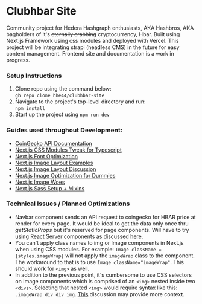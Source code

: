 # Clubhbar Site
Community project for Hedera Hashgraph enthusiasts, AKA Hashbros, AKA bagholders of it's ~~eternally crabbing~~ cryptocurrency, Hbar. Built using Next.js Framework using css modules and deployed with Vercel. This project will be integrating strapi (headless CMS) in the future for easy content management. Frontend site and documentation is a work in progress.

### Setup Instructions
1. Clone repo using the command below:<br>`gh repo clone hhe44/clubhbar-site`
2. Navigate to the project's top-level directory and run:<br>`npm install` 
3. Start up the project using `npm run dev`

### Guides used throughout Development:
* [CoinGecko API Documentation](https://www.coingecko.com/api/documentations/v3#/coins/get_coins_list)
* [Next.js CSS Modules Tweak for Typescript](https://github.com/vercel/next.js/issues/9690)
* [Next.js Font Optimization](https://nextjs.org/docs/basic-features/font-optimization)
* [Next.js Image Layout Examples](https://github.com/vercel/next.js/tree/canary/examples/image-component/pages)
* [Next.js Image Layout Discussion](https://github.com/vercel/next.js/discussions/18739)
* [Next.js Image Optimization for Dummies](https://www.youtube.com/watch?v=R4sdWUI3-mY)
* [Next.js Image Woes](https://github.com/vercel/next.js/discussions/18312)
* [Next.js Sass Setup + Mixins](https://www.freecodecamp.org/news/how-to-use-sass-with-css-modules-in-next-js/)

### Technical Issues / Planned Optimizations
* Navbar component sends an API request to coingecko for HBAR price at render for every page. It would be ideal to get the data only once thru *getStaticProps* but it's reserved for page components. Will have to try using React Server components as discussed [here](https://github.com/vercel/next.js/discussions/13390).
* You can't apply class names to img or Image components in Next.js when using CSS modules. For example: `Image className = {styles.imageWrap}` will not apply the `imageWrap` class to the component. The workaround to that is to use `Image className="imageWrap"`. This should work for `<img>` as well.
* In addition to the previous point, it's cumbersome to use CSS selectors on Image components which is comprised of an `<img>` nested inside two `<divs>`. Selecting that nested `<img>` would require syntax like this: `.imageWrap div div img`. [This](https://github.com/vercel/next.js/discussions/18312) discussion may provide more context.
